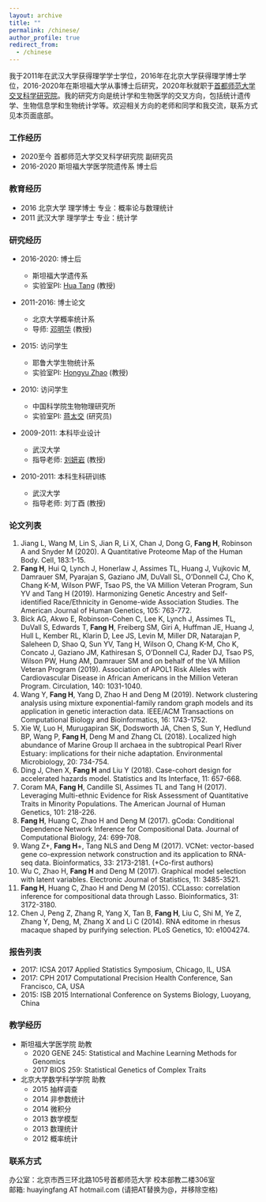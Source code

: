 ```yaml
---
layout: archive
title: ""
permalink: /chinese/
author_profile: true
redirect_from:
  - /chinese
---
```


我于2011年在武汉大学获得理学学士学位，2016年在北京大学获得理学博士学位，2016-2020年在斯坦福大学从事博士后研究，2020年秋就职于[首都师范大学交叉科学研究院](https://ams.cnu.edu.cn/)。我的研究方向是统计学和生物医学的交叉方向，包括统计遗传学、生物信息学和生物统计学等。欢迎相关方向的老师和同学和我交流，联系方式见本页面底部。

### 工作经历
* 2020至今 首都师范大学交叉科学研究院 副研究员
* 2016-2020 斯坦福大学医学院遗传系 博士后

### 教育经历
* 2016 北京大学 理学博士 专业：概率论与数理统计
* 2011 武汉大学 理学学士 专业：统计学

### 研究经历
* 2016-2020: 博士后
  * 斯坦福大学遗传系
  * 实验室PI: [Hua Tang](https://profiles.stanford.edu/hua-tang) (教授)

* 2011-2016: 博士论文
  * 北京大学概率统计系
  * 导师: [邓明华](https://www.math.pku.edu.cn/jsdw/js_20180628175159671361/d_20180628175159671361/69896.htm) (教授)

* 2015: 访问学生
  * 耶鲁大学生物统计系
  * 实验室PI: [Hongyu Zhao](https://medicine.yale.edu/profile/hongyu_zhao/) (教授)

* 2010: 访问学生
  * 中国科学院生物物理研究所
  * 实验室PI: [蒋太交](http://www.ismsz.cn/Index/Page/c11a39b5-e885-4474-8ef9-1e3f3aca33b7) (研究员)

* 2009-2011: 本科毕业设计
  * 武汉大学
  * 指导老师: [刘妍岩](http://maths.whu.edu.cn/info/1304/10022.htm) (教授)
  
* 2010-2011: 本科生科研训练
  * 武汉大学
  * 指导老师: 刘丁酉 (教授)

### 论文列表
1. Jiang L, Wang M, Lin S, Jian R, Li X, Chan J, Dong G, **Fang H**, Robinson A and Snyder M (2020). A Quantitative Proteome Map of the Human Body. Cell, 183:1-15.
1. **Fang H**, Hui Q, Lynch J, Honerlaw J, Assimes TL, Huang J, Vujkovic M, Damrauer SM, Pyarajan S, Gaziano JM, DuVall SL, O’Donnell CJ, Cho K, Chang K-M, Wilson PWF, Tsao PS, the VA Million Veteran Program, Sun YV and Tang H (2019). Harmonizing Genetic Ancestry and Self-identified Race/Ethnicity in Genome-wide Association Studies. The American Journal of Human Genetics, 105: 763-772.
1. Bick AG, Akwo E, Robinson-Cohen C, Lee K, Lynch J, Assimes TL, DuVall S, Edwards T, **Fang H**, Freiberg SM, Giri A, Huffman JE, Huang J, Hull L, Kember RL, Klarin D, Lee JS, Levin M, Miller DR, Natarajan P, Saleheen D, Shao Q, Sun YV, Tang H, Wilson O, Chang K-M, Cho K, Concato J, Gaziano JM, Kathiresan S, O’Donnell CJ, Rader DJ, Tsao PS, Wilson PW, Hung AM, Damrauer SM and on behalf of the VA Million Veteran Program (2019). Association of APOL1 Risk Alleles with Cardiovascular Disease in African Americans in the Million Veteran Program. Circulation, 140: 1031-1040.
1. Wang Y, **Fang H**, Yang D, Zhao H and Deng M (2019). Network clustering analysis using mixture exponential-family random graph models and its application in genetic interaction data. IEEE/ACM Transactions on Computational Biology and Bioinformatics, 16: 1743-1752.
1. Xie W, Luo H, Murugapiran SK, Dodsworth JA, Chen S, Sun Y, Hedlund BP, Wang P, **Fang H**, Deng M and Zhang CL (2018). Localized high abundance of Marine Group II archaea in the subtropical Pearl River Estuary: implications for their niche adaptation. Environmental Microbiology, 20: 734-754.
1. Ding J, Chen X, **Fang H** and Liu Y (2018). Case-cohort design for accelerated hazards model. Statistics and Its Interface, 11: 657-668.
1. Coram MA, **Fang H**, Candille SI, Assimes TL and Tang H (2017). Leveraging Multi-ethnic Evidence for Risk Assessment of Quantitative Traits in Minority Populations. The American Journal of Human Genetics, 101: 218-226.
1. **Fang H**, Huang C, Zhao H and Deng M (2017). gCoda: Conditional Dependence Network Inference for Compositional Data. Journal of Computational Biology, 24: 699-708.
1. Wang Z+, **Fang H**+, Tang NLS and Deng M (2017). VCNet: vector-based gene co-expression network construction and its application to RNA-seq data. Bioinformatics, 33: 2173-2181. (+Co-first authors)
1. Wu C, Zhao H, **Fang H** and Deng M (2017). Graphical model selection with latent variables. Electronic Journal of Statistics, 11: 3485-3521.
1. **Fang H**, Huang C, Zhao H and Deng M (2015). CCLasso: correlation inference for compositional data through Lasso. Bioinformatics, 31: 3172-3180.
1. Chen J, Peng Z, Zhang R, Yang X, Tan B, **Fang H**, Liu C, Shi M, Ye Z, Zhang Y, Deng, M, Zhang X and Li C (2014). RNA editome in rhesus macaque shaped by purifying selection. PLoS Genetics, 10: e1004274.

### 报告列表
* 2017: ICSA 2017 Applied Statistics Symposium, Chicago, IL, USA
* 2017: CPH 2017 Computational Precision Health Conference, San Francisco, CA, USA
* 2015: ISB 2015 International Conference on Systems Biology, Luoyang, China

### 教学经历
* 斯坦福大学医学院 助教
  * 2020 GENE 245: Statistical and Machine Learning Methods for Genomics
  * 2017 BIOS 259: Statistical Genetics of Complex Traits
* 北京大学数学科学学院 助教
  * 2015 抽样调查
  * 2014 非参数统计
  * 2014 微积分
  * 2013 数学模型
  * 2013 数理统计
  * 2012 概率统计
  
### 联系方式
办公室：北京市西三环北路105号首都师范大学 校本部教二楼306室   
邮箱: huayingfang AT hotmail.com (请把AT替换为@，并移除空格)
